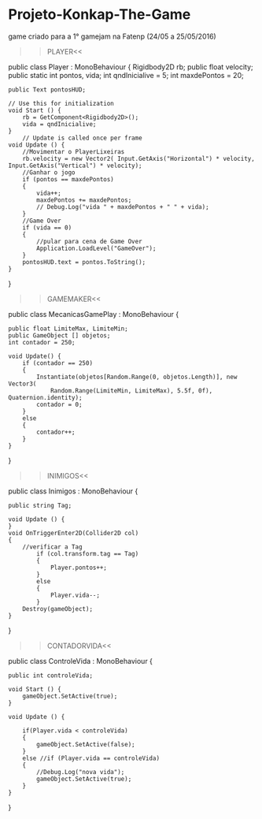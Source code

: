 # Projeto-Konkap-The-Game
game criado para a 1° gamejam na Fatenp (24/05 a 25/05/2016)

>>PLAYER<<

public class Player : MonoBehaviour {
    Rigidbody2D rb;
    public float velocity;
    public static int pontos, vida;
    int qndInicialive = 5;
    int maxdePontos = 20;

    public Text pontosHUD;

	// Use this for initialization
	void Start () {
        rb = GetComponent<Rigidbody2D>();
        vida = qndInicialive;
	}
		// Update is called once per frame
	void Update () {
        //Movimentar o PlayerLixeiras
        rb.velocity = new Vector2( Input.GetAxis("Horizontal") * velocity, Input.GetAxis("Vertical") * velocity);
        //Ganhar o jogo 
        if (pontos == maxdePontos)
        {
            vida++;
            maxdePontos += maxdePontos;
            // Debug.Log("vida " + maxdePontos + " " + vida);
        }
        //Game Over
        if (vida == 0)     
        {
            //pular para cena de Game Over 
            Application.LoadLevel("GameOver");
        }
        pontosHUD.text = pontos.ToString();
	}
}

>>GAMEMAKER<<

public class MecanicasGamePlay : MonoBehaviour {

    public float LimiteMax, LimiteMin;
    public GameObject [] objetos;
    int contador = 250;

    void Update() {      
        if (contador == 250)
        {
            Instantiate(objetos[Random.Range(0, objetos.Length)], new Vector3(
                Random.Range(LimiteMin, LimiteMax), 5.5f, 0f), Quaternion.identity);
            contador = 0;
        }
        else
        {
            contador++;
        }
    }
}

>>INIMIGOS<<

public class Inimigos : MonoBehaviour {

    public string Tag; 
	
	void Update () {
	}
    void OnTriggerEnter2D(Collider2D col)
    {
        //verificar a Tag
            if (col.transform.tag == Tag)
            {
                Player.pontos++;
            }
            else
            {
                Player.vida--;
            }
        Destroy(gameObject);
    }
}

>>CONTADORVIDA<<

public class ControleVida : MonoBehaviour {

    public int controleVida;

	void Start () {
        gameObject.SetActive(true);
    }
	
	void Update () {
	
        if(Player.vida < controleVida)
        {
            gameObject.SetActive(false);
        }
        else //if (Player.vida == controleVida)
        {
            //Debug.Log("nova vida");
            gameObject.SetActive(true);
        }
	}
}
